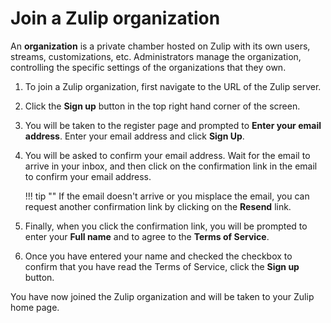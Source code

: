 # Join a Zulip organization

An **organization**  is a private chamber hosted on Zulip with its own
users, streams, customizations, etc. Administrators manage the organization,
controlling the specific settings of the organizations that they own.

1. To join a Zulip organization, first navigate to the URL of the Zulip server.

2. Click the **Sign up** button in the top right hand corner of the screen.

3. You will be taken to the register page and prompted to
 **Enter your email address**. Enter your email address
 and click **Sign Up**.

4. You will be asked to confirm your email address. Wait for the email to
 arrive in your inbox, and then click on the confirmation link in
 the email to confirm your email address.

    !!! tip ""
        If the email doesn't arrive or you misplace the email, you can
        request another confirmation link by clicking on the **Resend**
        link.

5. Finally, when you click the confirmation link, you will be prompted to enter
 your **Full name** and to agree to the **Terms of Service**.

6. Once you have entered your name and checked the checkbox to confirm that
you have read the Terms of Service, click the **Sign up** button.

You have now joined the Zulip organization and will be taken to your Zulip
home page.
